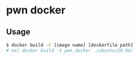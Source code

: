 # pwn docker

## Usage 
```bash
$ docker build -t [image name] [dockerfile path]
# ex) docker build -t pwn_docker ./ubuntu/20.04/
```
